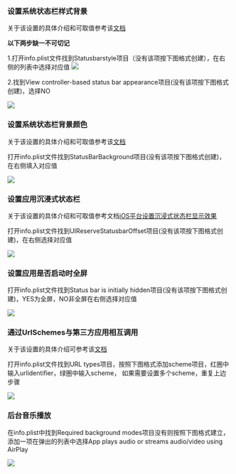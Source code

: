 ### 设置系统状态栏样式背景

关于该设置的具体介绍和可取值参考该[文档](http://ask.dcloud.net.cn/article/33)

**以下两步缺一不可切记**

1.打开info.plist文件找到Statusbarstyle项目（没有该项按下图格式创建），在右侧的列表中选择对应值
![](https://ask.dcloud.net.cn/uploads/article/20150204/c8ddcbd925ccd6851d1be156c976e159.png)

2.找到View controller-based status bar appearance项目(没有该项按下图格式创建)，选择NO

![](https://ask.dcloud.net.cn/uploads/article/20150305/9fbb0eccb518802ff0a4786fc377010e.png)

### 设置系统状态栏背景颜色

关于该设置的具体介绍和可取值参考该[文档](http://ask.dcloud.net.cn/article/33)

打开info.plist文件找到StatusBarBackground项目(没有该项按下图格式创建)，在右侧填入对应值

![](https://ask.dcloud.net.cn/uploads/article/20150204/46febdd3bf3fbdd13b081f230880e789.png)

### 设置应用沉浸式状态栏
关于该设置的具体介绍和可取值参考文档[iOS平台设置沉浸式状态栏显示效果](http://ask.dcloud.net.cn/article/118)

打开info.plist文件找到UIReserveStatusbarOffset项目(没有该项按下图格式创建)，在右侧选择对应值

![](https://ask.dcloud.net.cn/uploads/article/20150204/3cf3382fac62b8a29e2e2ea47ca4ed5e.png)

### 设置应用是否启动时全屏

打开info.plist文件找到Status bar is initially hidden项目(没有该项按下图格式创建)，YES为全屏，NO非全屏在右侧选择对应值

![](https://ask.dcloud.net.cn/uploads/article/20150226/853902f78d06ed734ca257386ca28f6d.png)

### 通过UrlSchemes与第三方应用相互调用

关于该设置的具体介绍可参考该[文档](http://ask.dcloud.net.cn/article/64)

打开info.plist文件找到URL types项目，按照下图格式添加scheme项目，红圈中输入urlidentifier，绿圈中输入scheme，
如果需要设置多个scheme，重复上边步骤

![](https://ask.dcloud.net.cn/uploads/article/20150204/8cd3d42caa8a7c070fce2edc2a00121d.png)

### 后台音乐播放

在info.plist中找到Required background modes项目没有则按照下图格式建立，添加一项在弹出的列表中选择App plays audio or streams audio/video using AirPlay

![](https://ask.dcloud.net.cn/uploads/article/20150204/3ad6447b3904d78404ca8b15f18afdba.png)

